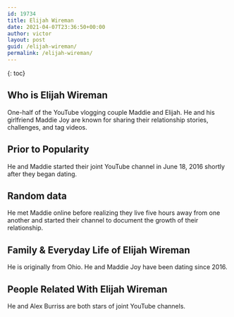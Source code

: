 ```yaml
---
id: 19734
title: Elijah Wireman
date: 2021-04-07T23:36:50+00:00
author: victor
layout: post
guid: /elijah-wireman/
permalink: /elijah-wireman/
---
```



{: toc}


## Who is Elijah Wireman



One-half of the YouTube vlogging couple Maddie and Elijah. He and his girlfriend Maddie Joy are known for sharing their relationship stories, challenges, and tag videos.

                
                
                
## Prior to Popularity



He and Maddie started their joint YouTube channel in June 18, 2016 shortly after they began dating.

                
                
                
## Random data



He met Maddie online before realizing they live five hours away from one another and started their channel to document the growth of their relationship.

                
                
                
## Family & Everyday Life of Elijah Wireman



He is originally from Ohio. He and Maddie Joy have been dating since 2016.

                
                
                
## People Related With Elijah Wireman



He and Alex Burriss are both stars of joint YouTube channels.

                
              
            
          
          
          